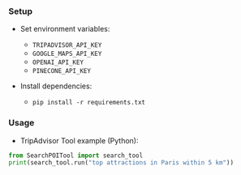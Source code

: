
### Setup

- Set environment variables:
  - `TRIPADVISOR_API_KEY`
  - `GOOGLE_MAPS_API_KEY`
  - `OPENAI_API_KEY`
  - `PINECONE_API_KEY`

- Install dependencies:
  - `pip install -r requirements.txt`

### Usage

- TripAdvisor Tool example (Python):
```python
from SearchPOITool import search_tool
print(search_tool.run("top attractions in Paris within 5 km"))
```